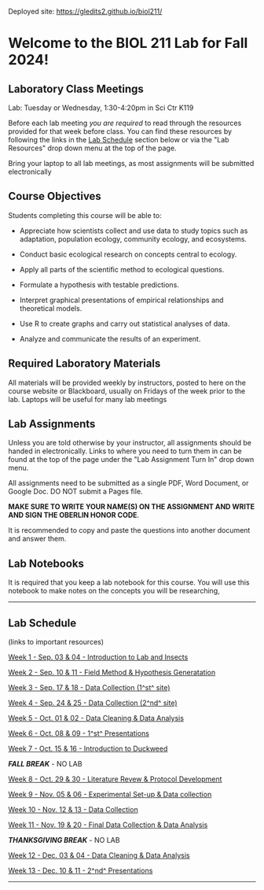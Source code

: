 Deployed site: https://gledits2.github.io/biol211/


# Welcome to the BIOL 211 Lab for Fall 2024!

## Laboratory Class Meetings

Lab: Tuesday or Wednesday, 1:30-4:20pm in Sci Ctr K119

Before each lab meeting *you are required* to read through the resources provided for that week before class. You can find these resources by following the links in the [Lab Schedule](#lab-schedule) section below or via the "Lab Resources" drop down menu at the top of the page.

Bring your laptop to all lab meetings, as most assignments will be submitted electronically

## Course Objectives

Students completing this course will be able to:

* Appreciate how scientists collect and use data to study topics such as adaptation, population ecology, community ecology, and ecosystems.

* Conduct basic ecological research on concepts central to ecology.

* Apply all parts of the scientific method to ecological questions.

* Formulate a hypothesis with testable predictions.

* Interpret graphical presentations of empirical relationships and theoretical models.

* Use R to create graphs and carry out statistical analyses of data.

* Analyze and communicate the results of an experiment.

## Required Laboratory Materials

All materials will be provided weekly by instructors, posted to here on the course website or Blackboard, usually on Fridays of the week prior to the lab. Laptops will be useful for many lab meetings

## Lab Assignments

Unless you are told otherwise by your instructor, all assignments should be handed in electronically. Links to where you need to turn them in can be found at the top of the page under the "Lab Assignment Turn In" drop down menu.

All assignments need to be submitted as a single PDF, Word Document, or Google Doc. DO NOT submit a Pages file. 

**MAKE SURE TO WRITE YOUR NAME(S) ON THE ASSIGNMENT AND WRITE AND SIGN THE OBERLIN HONOR CODE**.

It is recommended to copy and paste the questions into another document and answer them.

## Lab Notebooks

It is required that you keep a lab notebook for this course. You will use this notebook to make notes on the concepts you will be researching, 

***

## Lab Schedule

(links to important resources)

[Week 1 - Sep. 03 & 04 - Introduction to Lab and Insects](articles/01_biol_211_lab_intro.html)

[Week 2 - Sep. 10 & 11 - Field Method & Hypothesis Generatation](articles/02_biol_211_invert_eco.html)

[Week 3 - Sep. 17 & 18 - Data Collection (1^st^ site)](articles/04_biol_211_data_hygiene.html)

[Week 4 - Sep. 24 & 25 - Data Collection (2^nd^ site)](404.html)

[Week 5 - Oct. 01 & 02 - Data Cleaning & Data Analysis](404.html)

[Week 6 - Oct. 08 & 09 - 1^st^ Presentations](404.html)

[Week 7 - Oct. 15 & 16 - Introduction to Duckweed](404.html) 

**_FALL BREAK_** - NO LAB

[Week 8 - Oct. 29 & 30 - Literature Revew & Protocol Development](404.html)

[Week 9 - Nov. 05 & 06 - Experimental Set-up & Data collection](404.html)

[Week 10 - Nov. 12 & 13 - Data Collection](404.html)

[Week 11 - Nov. 19 & 20 - Final Data Collection & Data Analysis](404.html)

**_THANKSGIVING BREAK_** - NO LAB

[Week 12 - Dec. 03 & 04 - Data Cleaning & Data Analysis](404.html)

[Week 13 - Dec. 10 & 11 - 2^nd^ Presentations](404.html)

***


